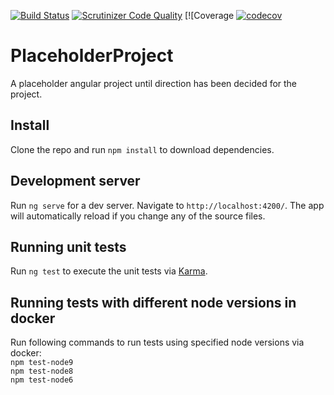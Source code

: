 [![Build Status](https://travis-ci.org/Paikz/placeholder-client.svg?branch=master)](https://travis-ci.org/Paikz/placeholder-client)
[![Scrutinizer Code Quality](https://scrutinizer-ci.com/g/Paikz/placeholder-client/badges/quality-score.png?b=master)](https://scrutinizer-ci.com/g/Paikz/placeholder-client/?branch=master)
[![Coverage [![codecov](https://codecov.io/gh/Paikz/placeholder-client/branch/master/graph/badge.svg)](https://codecov.io/gh/Paikz/placeholder-client)  

# PlaceholderProject

A placeholder angular project until direction has been decided for the project.

## Install

Clone the repo and run `npm install` to download dependencies.  

## Development server

Run `ng serve` for a dev server. Navigate to `http://localhost:4200/`. The app will automatically reload if you change any of the source files.

## Running unit tests

Run `ng test` to execute the unit tests via [Karma](https://karma-runner.github.io).

## Running tests with different node versions in docker

Run following commands to run tests using specified node versions via docker:  
`npm test-node9`  
`npm test-node8`  
`npm test-node6`  
